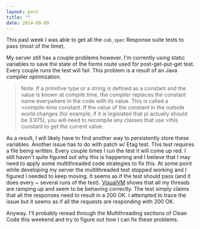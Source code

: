 ```yaml
---
layout: post
title: ""
date: 2014-08-08
---
```


This past week I was able to get all the `cob_spec` Response suite tests to pass (most of the time). 

My server still has a couple problems however. I'm currently using static variables to save the state of the forms route used for post-get-put-get test. Every couple runs the test will fail. This problem is a result of an Java compiler optimization.

>Note: If a primitive type or a string is defined as a constant and the value is known at compile time, the compiler replaces the constant name everywhere in the code with its value. This is called a >compile-time constant. If the value of the constant in the outside world changes (for example, if it is legislated that pi actually should be 3.975), you will need to recompile any classes that use >this constant to get the current value. 

As a result, I will likely have to find another way to persistently store these variables. Another issue has to do with patch w/ Etag test. This test requires a file being written. Every couple times I run the test it will come up red. I still haven't quite figured out why this is happening and I believe that I may need to apply some multithreaded code strategies to fix this. At some point while developing my server the multithreaded test stopped working and I figured I needed to keep moving. It seems as if the test should pass (and it does every ~ several runs of the test). [VisualVM][VVM] shows that all my threads are ramping up and seem to be behaving correctly. The test simply claims that all the responses need to result in a 200 OK. I attempted to trace the issue but it seems as if all the requests are responding with 200 OK. 

Anyway. I'll probably reread through the Multithreading sections of Clean Code this weekend and try to figure out how I can fix these problems.

[VVM]: http://visualvm.java.net/